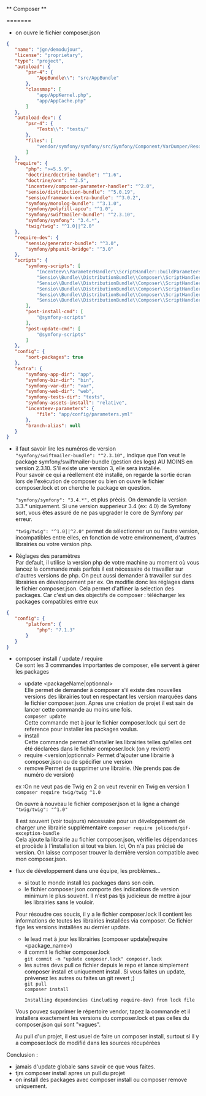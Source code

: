 ** Composer **

=======
 
 - on ouvre le fichier composer.json
 ```json
 {
    "name": "jgn/demodujour",
    "license": "proprietary",
    "type": "project",
    "autoload": {
        "psr-4": {
            "AppBundle\\": "src/AppBundle"
        },
        "classmap": [
            "app/AppKernel.php",
            "app/AppCache.php"
        ]
    },
    "autoload-dev": {
        "psr-4": {
            "Tests\\": "tests/"
        },
        "files": [
            "vendor/symfony/symfony/src/Symfony/Component/VarDumper/Resources/functions/dump.php"
        ]
    },
    "require": {
        "php": ">=5.5.9",
        "doctrine/doctrine-bundle": "^1.6",
        "doctrine/orm": "^2.5",
        "incenteev/composer-parameter-handler": "^2.0",
        "sensio/distribution-bundle": "^5.0.19",
        "sensio/framework-extra-bundle": "^3.0.2",
        "symfony/monolog-bundle": "^3.1.0",
        "symfony/polyfill-apcu": "^1.0",
        "symfony/swiftmailer-bundle": "^2.3.10",
        "symfony/symfony": "3.4.*",
        "twig/twig": "^1.0||^2.0"
    },
    "require-dev": {
        "sensio/generator-bundle": "^3.0",
        "symfony/phpunit-bridge": "^3.0"
    },
    "scripts": {
        "symfony-scripts": [
            "Incenteev\\ParameterHandler\\ScriptHandler::buildParameters",
            "Sensio\\Bundle\\DistributionBundle\\Composer\\ScriptHandler::buildBootstrap",
            "Sensio\\Bundle\\DistributionBundle\\Composer\\ScriptHandler::clearCache",
            "Sensio\\Bundle\\DistributionBundle\\Composer\\ScriptHandler::installAssets",
            "Sensio\\Bundle\\DistributionBundle\\Composer\\ScriptHandler::installRequirementsFile",
            "Sensio\\Bundle\\DistributionBundle\\Composer\\ScriptHandler::prepareDeploymentTarget"
        ],
        "post-install-cmd": [
            "@symfony-scripts"
        ],
        "post-update-cmd": [
            "@symfony-scripts"
        ]
    },
    "config": {
        "sort-packages": true
    },
    "extra": {
        "symfony-app-dir": "app",
        "symfony-bin-dir": "bin",
        "symfony-var-dir": "var",
        "symfony-web-dir": "web",
        "symfony-tests-dir": "tests",
        "symfony-assets-install": "relative",
        "incenteev-parameters": {
            "file": "app/config/parameters.yml"
        },
        "branch-alias": null
    }
}

 ```
 - il faut savoir lire les numéros de version  
    `"symfony/swiftmailer-bundle": "^2.3.10",` indique que l'on veut le package symfony/swiftmailer-bundle (gestion des logs) AU MOINS en version 2.3.10. S'il existe une version 3, elle sera installée.  
    Pour savoir ce qui a réellement été installé, on regarde la sortie écran lors de l'exécution de composer ou bien on ouvre le fichier composer.lock et on cherche le package en question.
    
    `"symfony/symfony": "3.4.*",` et plus précis. On demande la version 3.3.* uniquement. Si une version supperieur 3.4 (ex: 4.0) de Symfony sort, vous êtes assuré de ne pas upgrader le core de Symfony par erreur.
      
      `"twig/twig": "^1.0||^2.0"` permet de sélectionner un ou l'autre version, incompatibles entre elles, en fonction de votre environnement, d'autres librairies ou votre version php.
  
  
  
 - Réglages des paramètres  
    Par default, il utilise la version php de votre machine au moment où vous lancez la commande mais parfois il est nécessaire de travailler sur d'autres versions de php. On peut aussi demander à travailler sur des librairies en développement par ex.
    On modifie donc les réglages dans le fichier composer.json. Cela permet d'affiner la selection des packages. Car c'est un des objectifs de composer : télécharger les packages compatibles entre eux
 ```json
 {
    "config": {
        "platform": {
            "php": "7.1.3"
        }
    }
}
```

     
 - composer install / update / require  
 Ce sont les 3 commandes importantes de composer, elle servent à gérer les packages
    - update <packageName|optionnal>  
        Elle permet de demander à composer s'il existe des nouvelles versions des librairies tout en respectant les version marquées dans le fichier composer.json. Apres une création de projet il est sain de lancer cette commande au moins une fois.  
        `composer update`  
        Cette commande met à jour le fichier composer.lock qui sert de reference pour installer les packages voulus.
    - install  
     Cette commande permet d'installer les librairies telles qu'elles ont été déclarées dans le fichier composer.lock (on y revient)    
    - require <packageName> <version|optionnal>
    Permet d'ajouter une librairie à composer.json ou de spécifier une version
    - remove <packageName>
    Permet de supprimer une librairie. (Ne prends pas de numéro de version)
    
    ex :On ne veut pas de Twig en 2 on veut revenir en Twig en version 1  
 `composer require twig/twig ^1.0`
   
    On ouvre à nouveau le fichier composer.json et la ligne a changé 
    `"twig/twig": "^1.0"`
    
     Il est souvent (voir toujours) nécessaire pour un développement de charger une librairie supplémentaire
     `composer require jolicode/gif-exception-bundle`    
      Cela ajoute la librairie au fichier composer.json, vérifie les dépendances et procède à l'installation si tout va bien. Ici, On n'a pas précisé de version. On laisse composer trouver la dernière version compatible avec mon composer.json.      
     
     

 - flux de développement dans une équipe, les problèmes...
     - si tout le monde install les packages dans son coin. 
     - le fichier composer.json comporte des indications de version minimum le plus souvent. Il n'est pas tjs judicieux de mettre à jour les librairies sans le vouloir.
         
    Pour résoudre ces soucis, il y a le fichier composer.lock
    Il contient les informations de toutes les librairies installées via composer. Ce fichier fige les versions installées au dernier update.     
    - le lead met à jour les librairies (composer update|require <package_name>)  
    - il commit le fichier composer.lock  
    `git commit -m "update composer.lock" composer.lock`    
    - les autres devs pull ce fichier depuis le repo et lance simplement composer install et uniquement install. Si vous faites un update, prévenez les autres ou faites un git revert ;)  
    `git pull`  
    `composer install`  
        ```
        Installing dependencies (including require-dev) from lock file
        ```  
    Vous pouvez supprimer le répertoire vendor, tapez la commande et il installera exactement les versions du composer.lock et pas celles du composer.json qui sont "vagues".  
    
    Au pull d'un projet, il est usuel de faire un composer install, surtout si il y a composer.lock de modifié dans les sources récupérées
    
   
  
 Conclusion : 
 - jamais d'update globale sans savoir ce que vous faites.
 - tjrs composer install apres un pull du projet
 - on install des packages avec composer install ou composer remove uniquement.
 
 

